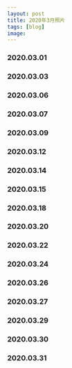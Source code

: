 ```yaml
---
layout: post
title: 2020年3月照片
tags: [blog]
image:
---
```


### 2020.03.01

<ul id="image-2020-03-01" class="image-gallery"></ul>

### 2020.03.03

<ul id="image-2020-03-03" class="image-gallery"></ul>

### 2020.03.06

<ul id="image-2020-03-06" class="image-gallery"></ul>

### 2020.03.07

<ul id="image-2020-03-07" class="image-gallery"></ul>

### 2020.03.09

<ul id="image-2020-03-09" class="image-gallery"></ul>

### 2020.03.12

<ul id="image-2020-03-12" class="image-gallery"></ul>

### 2020.03.14

<ul id="image-2020-03-14" class="image-gallery"></ul>

### 2020.03.15

<ul id="image-2020-03-15" class="image-gallery"></ul>

### 2020.03.18

<ul id="image-2020-03-18" class="image-gallery"></ul>

### 2020.03.20

<ul id="image-2020-03-20" class="image-gallery"></ul>

### 2020.03.22

<ul id="image-2020-03-22" class="image-gallery"></ul>

### 2020.03.24

<ul id="image-2020-03-24" class="image-gallery"></ul>

### 2020.03.26

<ul id="image-2020-03-26" class="image-gallery"></ul>

### 2020.03.27

<ul id="image-2020-03-27" class="image-gallery"></ul>

### 2020.03.29

<ul id="image-2020-03-29" class="image-gallery"></ul>

### 2020.03.30

<ul id="image-2020-03-30" class="image-gallery"></ul>

### 2020.03.31

<ul id="image-2020-03-31" class="image-gallery"></ul>